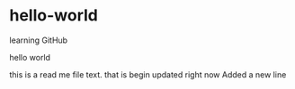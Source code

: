 # hello-world
learning GitHub 

hello world

this is a read me file text. that is begin updated right now
Added a new line
